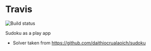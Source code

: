 # Travis
![Build status](https://travis-ci.org/chriswk/playsudoku.svg)

Sudoku as a play app
* Solver taken from https://github.com/daithiocrualaoich/sudoku
